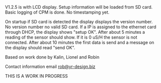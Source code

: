 
V1.2.5 is with LCD display. Setup information will be loaded from SD card.  
Basic logging of CPM is done. No timestamping yet. 

On startup if SD card is detected the display displays the version number. No version number no valid SD card. 
If a IP is assigned to the ethernet card through DHCP, the display shows "setup OK".
After about 5 minutes a reading of the sensor should show. If it is 0 uS/H the sensor is not connected. 
After about 10 minutes the first data is send and a message on the display should read "send OK".

Based on work done by Kalin, Lionel and Robin 

Contact information email rob@yr-design.biz

THIS IS A WORK IN PROGRESS


